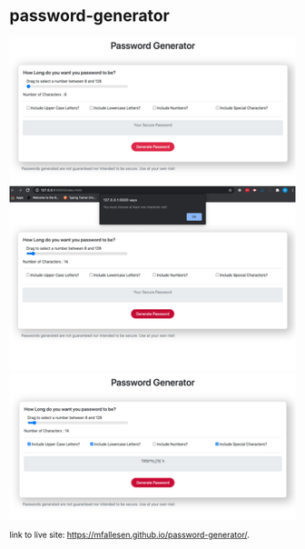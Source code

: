 # password-generator
![Alt Text](/images/pgOnLoad.png)
![Alt Text](/images/pgOnError.png)
![Alt Text](/images/pgPassGen.png)



link to live site: https://mfallesen.github.io/password-generator/.